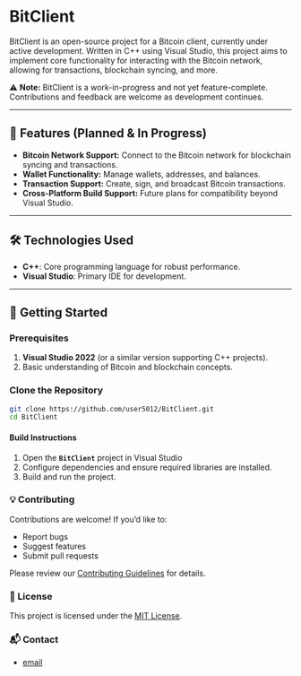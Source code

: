 # BitClient

BitClient is an open-source project for a Bitcoin client, currently under active development. Written in C++ using Visual Studio, this project aims to implement core functionality for interacting with the Bitcoin network, allowing for transactions, blockchain syncing, and more.

⚠️ **Note:** BitClient is a work-in-progress and not yet feature-complete. Contributions and feedback are welcome as development continues.

---

## 🚀 Features (Planned & In Progress)

- **Bitcoin Network Support:** Connect to the Bitcoin network for blockchain syncing and transactions.
- **Wallet Functionality:** Manage wallets, addresses, and balances.
- **Transaction Support:** Create, sign, and broadcast Bitcoin transactions.
- **Cross-Platform Build Support:** Future plans for compatibility beyond Visual Studio.

---

## 🛠️ Technologies Used

- **C++**: Core programming language for robust performance.
- **Visual Studio**: Primary IDE for development.

---

## 🌱 Getting Started

### Prerequisites

1. **Visual Studio 2022** (or a similar version supporting C++ projects).
2. Basic understanding of Bitcoin and blockchain concepts.

### Clone the Repository

```bash
git clone https://github.com/user5012/BitClient.git
cd BitClient
```

#### Build Instructions

1. Open the **```BitClient```** project in Visual Studio
2. Configure dependencies and ensure required libraries are installed.
3. Build and run the project.

### 💡 Contributing

Contributions are welcome! If you’d like to:
- Report bugs
- Suggest features
- Submit pull requests

Please review our [Contributing Guidelines](#) for details.

### 📜 License

This project is licensed under the [MIT License](https://github.com/user5012/BitClient/blob/master/LICENCE).

### 📬 Contact

* [email](kmamais100@gmail.com)
